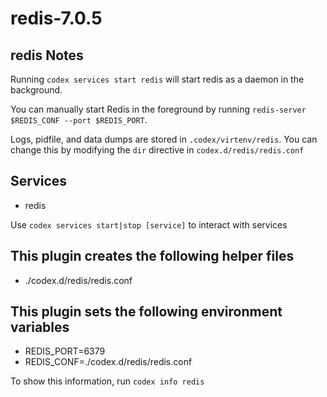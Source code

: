 # redis-7.0.5

## redis Notes

Running `codex services start redis` will start redis as a daemon in the background.

You can manually start Redis in the foreground by running `redis-server $REDIS_CONF --port $REDIS_PORT`.

Logs, pidfile, and data dumps are stored in `.codex/virtenv/redis`. You can change this by modifying the `dir` directive in `codex.d/redis/redis.conf`

## Services

* redis

Use `codex services start|stop [service]` to interact with services

## This plugin creates the following helper files

* ./codex.d/redis/redis.conf

## This plugin sets the following environment variables

* REDIS_PORT=6379
* REDIS_CONF=./codex.d/redis/redis.conf

To show this information, run `codex info redis`
